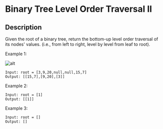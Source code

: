 # Binary Tree Level Order Traversal II
## Description

Given the root of a binary tree, return the bottom-up level order traversal of its nodes' values. (i.e., from left to right, level by level from leaf to root).


Example 1:

![alt](https://assets.leetcode.com/uploads/2021/02/19/tree1.jpg)
```
Input: root = [3,9,20,null,null,15,7]
Output: [[15,7],[9,20],[3]]
```
Example 2:
```
Input: root = [1]
Output: [[1]]
```
Example 3:
```
Input: root = []
Output: []
```
